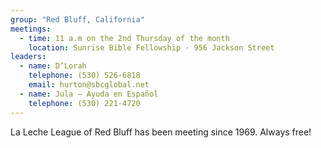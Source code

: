 ```yaml
---
group: "Red Bluff, California"
meetings:
  - time: 11 a.m on the 2nd Thursday of the month
    location: Sunrise Bible Fellowship · 956 Jackson Street
leaders:
  - name: D’Lorah
    telephone: (530) 526-6818
    email: hurton@sbcglobal.net
  - name: Jula – Ayuda en Español
    telephone: (530) 221-4720
---
```

La Leche League of Red Bluff has been meeting since 1969. Always free!